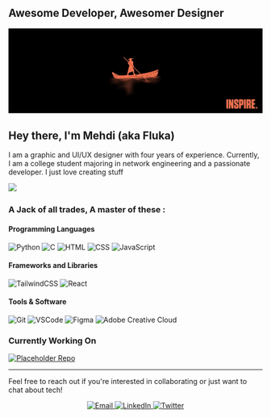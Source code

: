 ## Awesome Developer, Awesomer Designer

<img src="./assets/banner.jpg">

## Hey there, I'm Mehdi (aka Fluka)

I am a graphic and UI/UX designer with four years of experience. Currently, I am a college student majoring in network engineering and a passionate developer. I just love creating stuff

![](https://komarev.com/ghpvc/?username=fluka&color=blue)

### A Jack of all trades, A master of these :

#### Programming Languages

<div>
  <img alt="Python" src="https://img.shields.io/badge/python-%2314354C.svg?style=for-the-badge&logo=python&logoColor=white"/>
  <img alt="C" src="https://img.shields.io/badge/c-%2300599C.svg?style=for-the-badge&logo=c&logoColor=white"/>
  <img alt="HTML" src="https://img.shields.io/badge/html-%23E34F26.svg?style=for-the-badge&logo=html5&logoColor=white"/>
  <img alt="CSS" src="https://img.shields.io/badge/css-%231572B6.svg?style=for-the-badge&logo=css3&logoColor=white"/>
  <img alt="JavaScript" src="https://img.shields.io/badge/javascript-%23323330.svg?style=for-the-badge&logo=javascript&logoColor=%23F7DF1E"/>
</div>

#### Frameworks and Libraries

<div>
  <img alt="TailwindCSS" src="https://img.shields.io/badge/tailwindcss-%2338B2AC.svg?style=for-the-badge&logo=tailwind-css&logoColor=white"/>
  <img alt="React" src="https://img.shields.io/badge/react-%2361DAFB.svg?style=for-the-badge&logo=react&logoColor=white"/>
</div>

#### Tools & Software

<div>
  <img alt="Git" src="https://img.shields.io/badge/git-%23F05033.svg?style=for-the-badge&logo=git&logoColor=white"/>
  <img alt="VSCode" src="https://img.shields.io/badge/VSCode-%23007ACC.svg?style=for-the-badge&logo=visual-studio-code&logoColor=white"/>
  <img alt="Figma" src="https://img.shields.io/badge/figma-%23F24E1E.svg?style=for-the-badge&logo=figma&logoColor=white"/>
  <img alt="Adobe Creative Cloud" src="https://img.shields.io/badge/Adobe%20Creative%20Cloud-%23FF0000.svg?style=for-the-badge&logo=adobe-creative-cloud&logoColor=white"/>
</div>
</div>

### Currently Working On

[![Placeholder Repo](https://img.shields.io/badge/GitHub-FlukaStudio-green?style=for-the-badge&logo=github)](https://github.com/Mehdibenabdelkader/flukastudio)

---

Feel free to reach out if you're interested in collaborating or just want to chat about tech!

<div align="center">
  <a href="mailto:m.benabdelkader02@gmail.com">
    <img src="https://img.shields.io/badge/Gmail-D14836?style=for-the-badge&logo=gmail&logoColor=white" alt="Email">
  </a>
  <a href="https://www.linkedin.com/in/mehdibenabdelkader/">
    <img src="https://img.shields.io/badge/LinkedIn-0077B5?style=for-the-badge&logo=linkedin&logoColor=white" alt="LinkedIn">
  </a>
  <a href="https://x.com/B_MehdiFluka">
    <img src="https://img.shields.io/badge/Twitter-1DA1F2?style=for-the-badge&logo=twitter&logoColor=white" alt="Twitter">
  </a>
</div>
